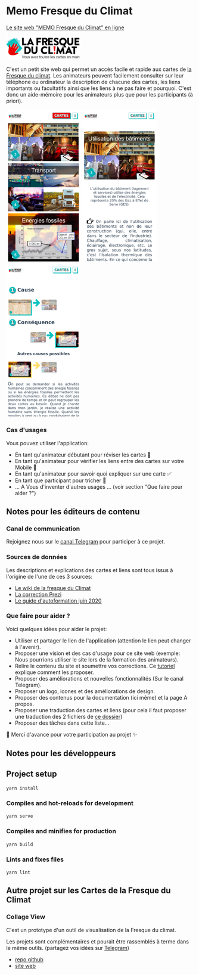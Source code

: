 # Memo Fresque du Climat

[Le site web "MEMO Fresque du Climat" en ligne](https://memo-fresque-du-climat.onrender.com/)

[<img src="https://raw.githubusercontent.com/JulienRobberechts/memo-fresque-du-climat/main/src/assets/fresque-full.png" width="200">](https://fresqueduclimat.org/)

C'est un petit site web qui permet un accès facile et rapide aux cartes de [la Fresque du climat](https://fresqueduclimat.org/).
Les animateurs peuvent facilement consulter sur leur téléphone ou ordinateur  la description de chacune des cartes, les liens importants ou facultatifs ainsi que les liens à ne pas faire et pourquoi. C'est donc un aide-mémoire pour les animateurs plus que pour les participants (à priori).

[<img src="https://raw.githubusercontent.com/JulienRobberechts/memo-fresque-du-climat/main/doc/assets/list.jpg" width="200">](https://memo-fresque-du-climat.onrender.com/#carte-3) [<img src="https://raw.githubusercontent.com/JulienRobberechts/memo-fresque-du-climat/main/doc/assets/details-1.jpg" width="200">](https://memo-fresque-du-climat.onrender.com/cartes/3) [<img src="https://raw.githubusercontent.com/JulienRobberechts/memo-fresque-du-climat/main/doc/assets/details-2.png" width="200">](https://memo-fresque-du-climat.onrender.com/cartes/3)

### Cas d'usages

Vous pouvez utiliser l'application:

- En tant qu'animateur débutant pour réviser les cartes :memo:
- En tant qu'animateur pour vérifier les liens entre des cartes sur votre Mobile :twisted_rightwards_arrows:
- En tant qu'animateur pour savoir quoi expliquer sur une carte :white_check_mark:
- En tant que participant pour tricher :see_no_evil:
- ... A Vous d'inventer d'autres usages ... (voir section "Que faire pour aider ?")

## Notes pour les éditeurs de contenu

### Canal de communication

Rejoignez nous sur le [canal Telegram](https://t.me/memofdc) pour participer à ce projet.

### Sources de données

Les descriptions et explications des cartes et liens sont tous issus à l'origine de l'une de ces 3 sources:

- [Le wiki de la fresque du Climat](https://fresqueduclimat.org/wiki/index.php?title=Portail:Accueil)
- [La correction Prezi](https://prezi.com/view/tJJYWcXs12lz9cXCngmH/)
- [Le guide d'autoformation juin 2020](https://drive.google.com/file/d/11xAvR7Qg_sCK1wA97ybYtSfNBRTfvXmo/view)

### Que faire pour aider ?

Voici quelques idées pour aider le projet:

- Utiliser et partager le lien de l'application (attention le lien peut changer à l'avenir).
- Proposer une vision et des cas d'usage pour ce site web (exemple: Nous pourrions utiliser le site lors de la formation des animateurs).
- Relire le contenu du site et soumettre vos corrections. Ce [tutoriel](https://github.com/JulienRobberechts/memo-fresque-du-climat/blob/main/doc/FDC%20-%20Comment%20faire%20des%20modifications%20dans%20le%20memo.pdf) explique comment les proposer.
- Proposer des améliorations et nouvelles fonctionnalités (Sur le canal Telegram).
- Proposer un logo, icones et des améliorations de design.
- Proposer des contenus pour la documentation (ici même) et la page A propos.
- Proposer une traduction des cartes et liens (pour cela il faut proposer une traduction des 2 fichiers de [ce dossier](https://github.com/JulienRobberechts/memo-fresque-du-climat/tree/main/src/data))
- Proposer des tâches dans cette liste...

:tada: Merci d'avance pour votre participation au projet :sparkles:

## Notes pour les développeurs

## Project setup
```
yarn install
```

### Compiles and hot-reloads for development
```
yarn serve
```

### Compiles and minifies for production
```
yarn build
```

### Lints and fixes files
```
yarn lint
```

## Autre projet sur les Cartes de la Fresque du Climat

### Collage View

C'est un prototype d'un outil de visualisation de la Fresque du climat.

Les projets sont complémentaires et pourait être rassemblés à terme dans le même outils. (partagez vos idées sur [Telegram](https://t.me/memofdc))
- [repo github](https://github.com/Marc-AntoineA/collage-view/tree/master/src/assets/collages/climatecollage)
- [site web](https://fresqueduclimat.marc-antoinea.fr/#/)

